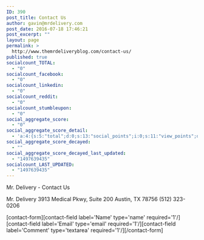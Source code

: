 ```yaml
---
ID: 390
post_title: Contact Us
author: gavin@mrdelivery.com
post_date: 2016-07-18 17:46:21
post_excerpt: ""
layout: page
permalink: >
  http://www.themrdeliveryblog.com/contact-us/
published: true
socialcount_TOTAL:
  - "0"
socialcount_facebook:
  - "0"
socialcount_linkedin:
  - "0"
socialcount_reddit:
  - "0"
socialcount_stumbleupon:
  - "0"
social_aggregate_score:
  - "0"
social_aggregate_score_detail:
  - 'a:4:{s:5:"total";d:0;s:13:"social_points";i:0;s:11:"view_points";d:0;s:14:"comment_points";i:0;}'
social_aggregate_score_decayed:
  - ""
social_aggregate_score_decayed_last_updated:
  - "1497639435"
socialcount_LAST_UPDATED:
  - "1497639435"
---
```

Mr. Delivery - Contact Us

Mr. Delivery
3913 Medical Pkwy, Suite 200
Austin, TX 78756
<a class="fl r-iGZTOAWMMgOA" title="Call via Hangouts" data-number="+15123230206" data-pstn-out-call-url="" data-rtid="iGZTOAWMMgOA" data-ved="0ahUKEwjF2bbHyYzOAhVE7oMKHbsCDrUQkAgIiwEwDw">(512) 323-0206</a>

<!-- The form below requires a jetpack connection to work-->
[contact-form][contact-field label='Name' type='name' required='1'/][contact-field label='Email' type='email' required='1'/][contact-field label='Comment' type='textarea' required='1'/][/contact-form]